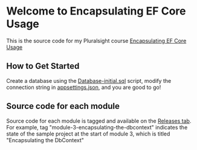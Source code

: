 Welcome to Encapsulating EF Core Usage
=====================

This is the source code for my Pluralsight course [Encapsulating EF Core Usage][L1]

How to Get Started
--------------

Create a database using the [Database-initial.sql][L3] script, modify the connection string in [appsettings.json][L4], and you are good to go!

Source code for each module
---------------------------

Source code for each module is tagged and available on the [Releases tab][L2]. For example, tag "module-3-encapsulating-the-dbcontext" indicates the state of the sample project at the start of module 3, which is titled "Encapsulating the DbContext"

[L1]: https://enterprisecraftsmanship.com/ps-ef-core-2
[L2]: https://github.com/vkhorikov/EFCoreEncapsulation/releases
[L3]: https://github.com/vkhorikov/EFCoreEncapsulation/blob/main/1_Database_initial.sql
[L4]: https://github.com/vkhorikov/EFCoreEncapsulation/blob/main/src/Api/appsettings.json